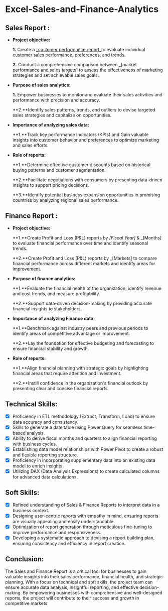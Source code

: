 # Excel-Sales-and-Finance-Analytics

## Sales Report :


- **Project objective:** 

   **1.** Create a _[customer performance report](https://github.com/surya755/Excel-Sales-and-Finance-Analytics/blob/main/Customer%20Performance%20Report.pdf)_to 
     evaluate individual customer sales performance, preferences, and trends.
  
   **2.** Conduct a comprehensive comparison between _[market performance and sales targets]  to assess the effectiveness of marketing strategies and set achievable sales goals.

- **Purpose of sales analytics:** 

   **1.** Empower businesses to monitor and evaluate their sales activities and performance with precision and accuracy.

   **2.**Identify sales patterns, trends, and outliers to devise targeted sales strategies and capitalize on opportunities.

- **Importance of analyzing sales data:** 

   **1.**Track key performance indicators (KPIs) and Gain valuable insights into customer behavior and preferences to optimize marketing and sales efforts.


- **Role of reports:**

  **1.**Determine effective customer discounts based on historical buying patterns and customer segmentation.

  **2.**Facilitate negotiations with consumers by presenting data-driven insights to support pricing decisions.

  **3.**Identify potential business expansion opportunities in promising countries by analyzing regional sales performance.


## Finance Report :


- **Project objective:** 

  **1.**Create Profit and Loss (P&L) reports by _[Fiscal Year]_ & _[Months] to evaluate financial performance over time and identify seasonal trends.

  **2.**Create Profit and Loss (P&L) reports by _[Markets] to compare financial performance across different markets and identify areas for improvement.

- **Purpose of finance analytics:** 

  **1.**Evaluate the financial health of the organization, identify revenue and cost trends, and measure profitability.

  **2.**Support data-driven decision-making by providing accurate financial insights to stakeholders.

- **Importance of analyzing Finance data:** 

  **1.**Benchmark against industry peers and previous periods to identify areas of competitive advantage or improvement.

  **2.**Lay the foundation for effective budgeting and forecasting to ensure financial stability and growth.

- **Role of reports:**

  **1.**Align financial planning with strategic goals by highlighting financial areas that require attention and investment.

  **2.**Instill confidence in the organization's financial outlook by presenting clear and concise financial reports.

## Technical Skills:

- [x]   Proficiency in ETL methodology (Extract, Transform, Load) to ensure data accuracy and consistency.
- [x]   Skills to generate a date table using Power Query for seamless time-based analysis.
- [x]   Ability to derive fiscal months and quarters to align financial reporting with business cycles.
- [x]   Establishing data model relationships with Power Pivot to create a robust and flexible reporting structure.
- [x]   Proficiency in incorporating supplementary data into an existing data model to enrich insights.
- [x]   Utilizing DAX (Data Analysis Expressions) to create calculated columns for advanced data calculations.

## Soft Skills:

- [x]   Refined understanding of Sales & Finance Reports to interpret data in a business context.
- [x]   Designing user-centric reports with empathy in mind, ensuring reports are visually appealing and easily understandable.
- [x]   Optimization of report generation through meticulous fine-tuning to improve performance and responsiveness.
- [x]   Developing a systematic approach to devising a report building plan, ensuring consistency and efficiency in report creation.

## Conclusion:

The Sales and Finance Report is a critical tool for businesses to gain valuable insights into their sales performance, financial health, and strategic planning. With a focus on technical and soft skills, the project team can ensure accurate data analysis, insightful reporting, and effective decision-making. By empowering businesses with comprehensive and well-designed reports, the project will contribute to their success and growth in competitive markets.
